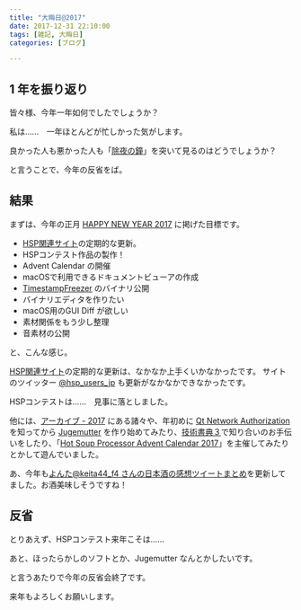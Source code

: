 ```yaml
---
title: "大晦日@2017"
date: 2017-12-31 22:10:00
tags: [雑記, 大晦日]
categories: [ブログ]

---
```


## 1 年を振り返り

皆々様、今年一年如何でしたでしょうか？

私は……　一年ほとんどが忙しかった気がします。

良かった人も悪かった人も「[除夜の鐘](http://hsproom.me/program/view/?p=146)」を突いて見るのはどうでしょうか？

と言うことで、今年の反省をば。

## 結果

まずは、今年の正月 [HAPPY NEW YEAR 2017](/blog/2017/01/01/happy-new-year-2017.html) に掲げた目標です。

* [HSP関連サイト](http://hsp-users.jp/)の定期的な更新。
* HSPコンテスト作品の製作！
* Advent Calendar の開催
* macOSで利用できるドキュメントビューアの作成
* [TimestampFreezer](https://github.com/sharkpp/TimestampFreezer) のバイナリ公開
* バイナリエディタを作りたい
* macOS用のGUI Diff が欲しい
* 素材関係をもう少し整理
* 音素材の公開

と、こんな感じ。

[HSP関連サイト](http://hsp-users.jp/)の定期的な更新は、なかなか上手くいかなかったです。
サイトのツイッター [@hsp_users_jp](https://twitter.com/hsp_users_jp) も更新がなかなかできなかったです。

HSPコンテストは……　見事に落としました。

他には、[アーカイブ - 2017](/blog/2017/) にある諸々や、年初めに [Qt Network Authorization](http://doc.qt.io/qt-5/qtnetworkauth-index.html) を知ってから [Jugemutter](https://github.com/sharkpp/Jugemutter) を作り始めてみたり、[技術書典３](/blog/2017/10/23/techbookfest3.html)で知り合いのお手伝いをしたり、「[Hot Soup Processor Advent Calendar 2017](http://qiita.com/advent-calendar/2017/hsp)」を主催してみたりとかして遊んでいました。

あ、今年も[よんた@keita44_f4 さんの日本酒の感想ツイートまとめ](https://togetter.com/li/1073136)を更新してました。お酒美味しそうですね！

## 反省

とりあえず、HSPコンテスト来年こそは……

あと、ほったらかしのソフトとか、Jugemutter なんとかしたいです。

と言うあたりで今年の反省会終了です。

来年もよろしくお願いします。

